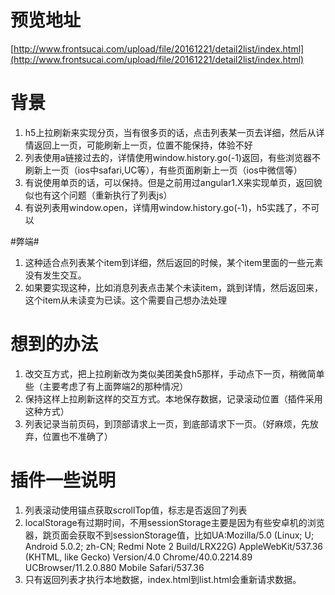 # 预览地址 #
[http://www.frontsucai.com/upload/file/20161221/detail2list/index.html](http://www.frontsucai.com/upload/file/20161221/detail2list/index.html)

# 背景 #
1. h5上拉刷新来实现分页，当有很多页的话，点击列表某一页去详细，然后从详情返回上一页，可能刷新上一页，位置不能保持，体验不好
2. 列表使用a链接过去的，详情使用window.history.go(-1)返回，有些浏览器不刷新上一页（ios中safari,UC等），有些页面刷新上一页（ios中微信等）
3. 有说使用单页的话，可以保持。但是之前用过angular1.X来实现单页，返回貌似也有这个问题（重新执行了列表js）
4. 有说列表用window.open，详情用window.history.go(-1)，h5实践了，不可以

#弊端#
1. 这种适合点列表某个item到详细，然后返回的时候，某个item里面的一些元素没有发生交互。
2. 如果要实现这种，比如消息列表点击某个未读item，跳到详情，然后返回来，这个item从未读变为已读。这个需要自己想办法处理

# 想到的办法 #
1. 改交互方式，把上拉刷新改为类似美团美食h5那样，手动点下一页，稍微简单些（主要考虑了有上面弊端2的那种情况）
2. 保持这样上拉刷新这样的交互方式。本地保存数据，记录滚动位置（插件采用这种方式）
3. 列表记录当前页码，到顶部请求上一页，到底部请求下一页。（好麻烦，先放弃，位置也不准确了）

# 插件一些说明 #
1. 列表滚动使用锚点获取scrollTop值，标志是否返回了列表
2. localStorage有过期时间，不用sessionStorage主要是因为有些安卓机的浏览器，跳页面会获取不到sessionStorage值，比如UA:Mozilla/5.0 (Linux; U; Android 5.0.2; zh-CN; Redmi Note 2 Build/LRX22G) AppleWebKit/537.36 (KHTML, like Gecko) Version/4.0 Chrome/40.0.2214.89 UCBrowser/11.2.0.880 Mobile Safari/537.36
3. 只有返回列表才执行本地数据，index.html到list.html会重新请求数据。
